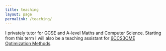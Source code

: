 ```yaml
---
title: teaching
layout: page
permalink: /teaching/
---
```


I privately tutor for GCSE and A-level Maths and Computer Science. Starting
from this term I will also be a teaching assistant for [6CCS3OME Optimization
Methods][optimization-methods].

[optimization-methods]: https://www.kcl.ac.uk/study/courses-data/modules/6/Optimization-Methods-6ccs3ome1
